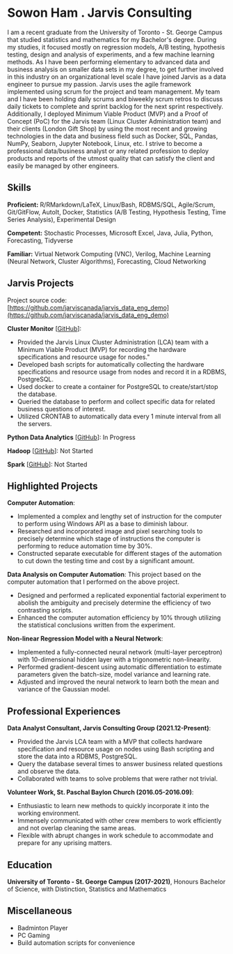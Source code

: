 # Sowon Ham . Jarvis Consulting

I am a recent graduate from the University of Toronto - St. George Campus that studied statistics and mathematics for my Bachelor's degree. During my studies, it focused mostly on regression models, A/B testing, hypothesis testing, design and analysis of experiments, and a few machine learning methods. As I have been performing elementary to advanced data and business analysis on smaller data sets in my degree, to get further involved in this industry on an organizational level scale I have joined Jarvis as a data engineer to pursue my passion. Jarvis uses the agile framework implemented using scrum for the project and team management. My team and I have been holding daily scrums and biweekly scrum retros to discuss daily tickets to complete and sprint backlog for the next sprint respectively. Additionally, I deployed Minimum Viable Product (MVP) and a Proof of Concept (PoC) for the Jarvis team (Linux Cluster Administration team) and their clients (London Gift Shop) by using the most recent and growing technologies in the data and business field such as Docker, SQL, Pandas, NumPy, Seaborn, Jupyter Notebook, Linux, etc. I strive to become a professional data/business analyst or any related profession to deploy products and reports of the utmost quality that can satisfy the client and easily be managed by other engineers.

## Skills

**Proficient:** R/RMarkdown/LaTeX, Linux/Bash, RDBMS/SQL, Agile/Scrum, Git/GitFlow, AutoIt, Docker, Statistics (A/B Testing, Hypothesis Testing, Time Series Analysis), Experimental Design

**Competent:** Stochastic Processes, Microsoft Excel, Java, Julia, Python, Forecasting, Tidyverse

**Familiar:** Virtual Network Computing (VNC), Verilog, Machine Learning (Neural Network, Cluster Algorithms), Forecasting, Cloud Networking

## Jarvis Projects

Project source code: [https://github.com/jarviscanada/jarvis_data_eng_demo](https://github.com/jarviscanada/jarvis_data_eng_demo)


**Cluster Monitor** [[GitHub](https://github.com/jarviscanada/jarvis_data_eng_demo/tree/master/linux_sql)]:
      
  - Provided the Jarvis Linux Cluster Administration (LCA) team with a Minimum Viable Product (MVP) for recording the hardware specifications and resource usage for nodes."
  - Developed bash scripts for automatically collecting the hardware specifications and resource usage from nodes and record it in a RDBMS, PostgreSQL.
  - Used docker to create a container for PostgreSQL to create/start/stop the database.
  - Queried the database to perform and collect specific data for related business questions of interest.
  - Utilized CRONTAB to automatically data every 1 minute interval from all the servers.

**Python Data Analytics** [[GitHub](https://github.com/jarviscanada/jarvis_data_eng_demo/tree/master/python_data_anlytics)]: In Progress

**Hadoop** [[GitHub](https://github.com/jarviscanada/jarvis_data_eng_demo/tree/master/hadoop)]: Not Started

**Spark** [[GitHub](https://github.com/jarviscanada/jarvis_data_eng_demo/tree/master/spark)]: Not Started


## Highlighted Projects
**Computer Automation**: 
 - Implemented a complex and lengthy set of instruction for the computer to perform using Windows API as a base to diminish labour. 
 - Researched and incorporated image and pixel searching tools to precisely determine which stage of instructions the computer is performing to reduce automation time by 30%.
 - Constructed separate executable for different stages of the automation to cut down the testing time and cost by a significant amount.

**Data Analysis on Computer Automation**: This project based on the computer automation that I performed on the above project.
 - Designed and performed a replicated exponential factorial experiment to abolish the ambiguity and precisely determine the efficiency of two contrasting scripts.
 - Enhanced the computer automation efficiency by 10% through utilizing the statistical conclusions written from the experiment.

**Non-linear Regression Model with a Neural Network**: 
 - Implemented a fully-connected neural network (multi-layer perceptron) with 10-dimensional hidden layer with a trigonometric non-linearity.
 - Performed gradient-descent using automatic differentiation to estimate parameters given the batch-size, model variance and learning rate.
 - Adjusted and improved the neural network to learn both the mean and variance of the Gaussian model.


## Professional Experiences

**Data Analyst Consultant, Jarvis Consulting Group (2021.12-Present)**: 
 - Provided the Jarvis LCA team with a MVP that collects hardware specification and resource usage on nodes using Bash scripting and store the data into a RDBMS, PostgreSQL.
 - Query the database several times to answer business related questions and observe the data.
 - Collaborated with teams to solve problems that were rather not trivial.

**Volunteer Work, St. Paschal Baylon Church (2016.05-2016.09)**: 
 - Enthusiastic to learn new methods to quickly incorporate it into the working environment.
 - Immensely communicated with other crew members to work efficiently and not overlap cleaning the same areas.
 - Flexible with abrupt changes in work schedule to accommodate and prepare for any uprising matters.


## Education
**University of Toronto - St. George Campus (2017-2021)**, Honours Bachelor of Science, with Distinction, Statistics and Mathematics


## Miscellaneous
- Badminton Player
- PC Gaming
- Build automation scripts for convenience